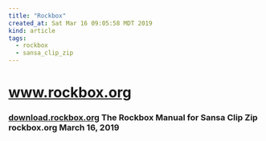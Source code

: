 ```yaml
---
title: "Rockbox"
created_at: Sat Mar 16 09:05:58 MDT 2019
kind: article
tags:
  - rockbox
  - sansa_clip_zip
---
```


<h1>
  <a href="https://www.rockbox.org/" target="_blank">www.rockbox.org</a>
</h1>

<h3>
  <a href="https://download.rockbox.org/daily/manual/rockbox-sansaclipzip/rockbox-build.html" target="_blank">download.rockbox.org</a>
  The Rockbox Manual for Sansa Clip Zip rockbox.org March 16, 2019
</h3>

<!--
html boilerplate fragments
<a href="" target="_blank"></a>
<a name=""></a>
<img src="" width="400px">
<ul>
  <li></li>
  <li><a href="" target="_blank"></a></li>
</ul>
<pre>
</pre>
<p style="margin-bottom: 2em;"></p>
<hr style="border: 0; height: 3px; background: #333; background-image: linear-gradient(to right, #ccc, #333, #ccc);">
<pre><code>
</code></pre>
<math xmlns='http://www.w3.org/1998/Math/MathML' display='block'>
</math>
:-->
